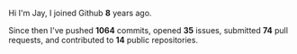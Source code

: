 Hi I'm Jay, I joined Github **8** years ago.

Since then I've pushed **1064** commits, opened **35** issues, submitted **74** pull requests, and contributed to **14** public repositories.
